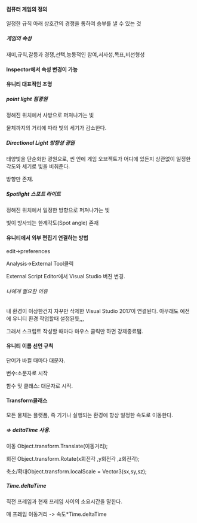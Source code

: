 #### 컴퓨터 게임의 정의

일정한 규칙 아래 상호간의 경쟁을 통하여 승부를 낼 수 있는 것

##### 게임의 속성

재미,규칙,갈등과 경쟁,선택,능동적인 참여,서사성,목표,비선형성

#### Inspector에서 속성 변경이 가능



#### 유니티 대표적인 조명



##### point light 점광원

정해진 위치에서 사방으로 퍼져나가는 빛

물체까지의 거리에 따라 빛의 세기가 감소한다.

##### Directional Light 방향성 광원

태양빛을 단순화한 광원으로, 씬 안에 게임 오브젝트가 어디에 있든지 상관없이 일정한 각도와 세기로 빛을 비춰준다.

방향만 존재.

##### Spotlight 스포트 라이트

정해진 위치에서 일정한 방향으로 퍼져나가는 빛

빛이 방사되는 한계각도(Spot angle) 존재



#### 유니티에서 외부 편집기 연결하는 방법

edit->preferences

Analysis->External Tool클릭

External Script Editor에서 Visual Studio 버젼 변경.



###### 나에게 필요한 이유

내 환경이 이상한건지 자꾸만 삭제한 Visual Studio 2017이 연결된다. 아무래도 예전에 유니티 환경 작업할때 설정된듯,,,

그래서 스크립트 작성할 때마다 마우스 클릭만 하면 강제종료됌.



#### 유니티 이름 선언 규칙

단어가 바뀔 때마다 대문자.

변수:소문자로 시작

함수 및 클래스: 대문자로 시작.



#### Transform클래스

모든 물체는 플랫폼, 즉 기기나 실행되는 환경에 항상 일정한 속도로 이동한다.

##### => deltaTime 사용.

이동 Object.transform.Translate(이동거리);

회전 Object.transform.Rotate(x회전각 ,y회전각 ,z회전각);

축소/확대Object.transform.localScale = Vector3(sx,sy,sz);



##### Time.deltaTime

직전 프레임과 현재 프레임 사이의 소요시간을 말한다.

매 프레임 이동거리 -> 속도*Time.deltaTime

